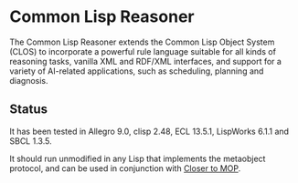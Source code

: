# Common Lisp Reasoner

The Common Lisp Reasoner extends the Common Lisp Object System (CLOS) to incorporate a powerful rule language suitable for all kinds of reasoning tasks, vanilla XML and RDF/XML interfaces, and support for a variety of AI-related applications, such as scheduling, planning and diagnosis.

## Status

It has been tested in Allegro 9.0, clisp 2.48, ECL 13.5.1, LispWorks 6.1.1 and SBCL 1.3.5.

It should run unmodified in any Lisp that implements the metaobject protocol, and can be used in conjunction with [Closer to MOP](https://common-lisp.net/project/closer/).
